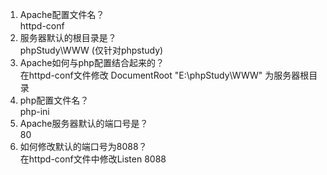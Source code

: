 1. Apache配置文件名？  
httpd-conf
2. 服务器默认的根目录是？  
phpStudy\WWW   (仅针对phpstudy)
3. Apache如何与php配置结合起来的？  
在httpd-conf文件修改 DocumentRoot  "E:\phpStudy\WWW" 为服务器根目录
4. php配置文件名？  
php-ini
5. Apache服务器默认的端口号是？  
80
6. 如何修改默认的端口号为8088？   
在httpd-conf文件中修改Listen 8088
